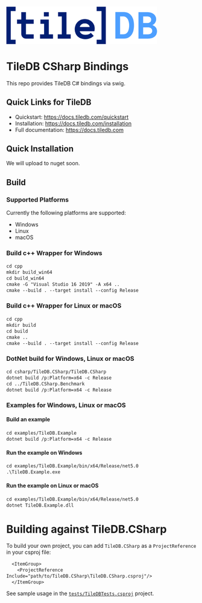 <a href="https://tiledb.com"><img src="https://github.com/TileDB-Inc/TileDB/raw/dev/doc/source/_static/tiledb-logo_color_no_margin_@4x.png" alt="TileDB logo" width="400"></a>


# TileDB CSharp Bindings
This repo provides TileDB C# bindings via swig.

## Quick Links for TileDB
* Quickstart: https://docs.tiledb.com/quickstart
* Installation: https://docs.tiledb.com/installation
* Full documentation: https://docs.tiledb.com

## Quick Installation
We will upload to nuget soon.

## Build
### Supported Platforms
Currently the following platforms are supported:
* Windows
* Linux
* macOS

### Build c++ Wrapper for Windows
```
cd cpp
mkdir build_win64
cd build_win64
cmake -G "Visual Studio 16 2019" -A x64 ..
cmake --build . --target install --config Release
```
### Build c++ Wrapper for Linux or macOS
```
cd cpp
mkdir build
cd build
cmake ..
cmake --build . --target install --config Release
```
### DotNet build for Windows, Linux or macOS
```
cd csharp/TileDB.CSharp/TileDB.CSharp
dotnet build /p:Platform=x64 -c Release
cd ../TileDB.CSharp.Benchmark
dotnet build /p:Platform=x64 -c Release
```

### Examples for Windows, Linux or macOS
#### Build an example
```
cd examples/TileDB.Example
dotnet build /p:Platform=x64 -c Release
```
#### Run the example on Windows
```
cd examples/TileDB.Example/bin/x64/Release/net5.0
.\TileDB.Example.exe
```
#### Run the example on Linux or macOS
```
cd examples/TileDB.Example/bin/x64/Release/net5.0
dotnet TileDB.Example.dll
```

# Building against TileDB.CSharp

To build your own project, you can add `TileDB.CSharp` as a `ProjectReference`
in your csproj file:

```
  <ItemGroup>
    <ProjectReference Include="path/to/TileDB.CSharp\TileDB.CSharp.csproj"/>
  </ItemGroup>
```

See sample usage in the [`tests/TileDBTests.csproj`](tests/TileDBTests.csproj)
project.
